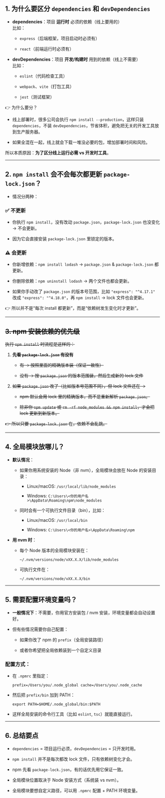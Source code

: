 


## 1. 为什么要区分 `dependencies` 和 `devDependencies`

- **dependencies**：项目 **运行时** 必须的依赖（线上要用的）  
    比如：
    
    - `express`（后端框架，项目启动时必须有）
        
    - `react`（前端运行时必须有）
        
- **devDependencies**：项目 **开发/构建时** 用到的依赖（线上不需要）  
    比如：
    
    - `eslint`（代码检查工具）
        
    - `webpack`、`vite`（打包工具）
        
    - `jest`（测试框架）
        

👉 为什么要分？

- 线上部署时，很多公司会执行 `npm install --production`，这样只装 `dependencies`，不装 `devDependencies`，节省体积，避免把无关的开发工具放到生产服务器。
    
- 如果全混在一起，线上就会下载一堆没必要的包，增加部署时间和风险。
    

所以本质原因：**为了区分线上运行必需 vs 开发时工具**。

---

## 2. `npm install` 会不会每次都更新 `package-lock.json`？

- 情况分两种：
    

### ✅ 不更新

- 你执行 `npm install`，没有改动 `package.json`，`package-lock.json` 也没变化 → 不会更新。
    
- 因为它会直接安装 `package-lock.json` 里锁定的版本。
    

### ⚠️ 会更新

- 你新增依赖：`npm install lodash` → `package.json` & `package-lock.json` 都更新。
    
- 你删除依赖：`npm uninstall lodash` → 两个文件也都会更新。
    
- 如果你手动改了 `package.json` 的版本号范围，比如 `"express": "^4.17.1"` 改成 `"express": "^4.18.0"`，再 `npm install` → lock 文件也会更新。
    

👉 所以并不是“每次 install 都更新”，而是“依赖树发生变化时才更新”。

---

## ~~3. npm 安装依赖的优先级~~

~~执行 `npm install` 时流程是这样的：~~

1. ~~**先看 `package-lock.json` 有没有**~~
    
    - ~~有 → 按照里面的精确版本装（保证一致性）~~
        
    - ~~没有 → 按 `package.json` 的版本范围装，然后生成新的 lock 文件~~
        
2. ~~如果 `package.json` 改了（比如版本号范围不同），但 lock 文件还在 →~~
    
    - ~~npm 默认会用 lock 里的精确版本，而不是重新解析 `package.json`。~~
        
    - ~~除非你 `npm update` 或 `rm -rf node_modules && npm install`，才会把 lock 更新到新版本。~~
        

~~👉 所以只要 `package-lock.json` 在，依赖不会乱跳。~~

---

## 4. 全局模块放哪儿？

- **默认情况**：
    
    - 如果你用系统安装的 Node（非 nvm），全局模块会放在 Node 的安装目录：
        
        - Linux/macOS: `/usr/local/lib/node_modules`
            
        - Windows: `C:\Users\<你的用户名>\AppData\Roaming\npm\node_modules`
            
    - 同时会有一个可执行文件目录（bin），比如：
        
        - Linux/macOS: `/usr/local/bin`
            
        - Windows: `C:\Users\<你的用户名>\AppData\Roaming\npm`
            
- **用 nvm 时**：
    
    - 每个 Node 版本的全局模块安装在：
        
        ```
        ~/.nvm/versions/node/vXX.X.X/lib/node_modules
        ```
        
    - 可执行文件在：
        
        ```
        ~/.nvm/versions/node/vXX.X.X/bin
        ```
        

---

## 5. 需要配置环境变量吗？

- **一般情况下**：不需要，你用官方安装包 / nvm 安装，环境变量都会自动设置好。
    
- 但有些情况需要你自己配置：
    
    - 如果你改了 npm 的 `prefix`（全局安装路径）
        
    - 或者你希望把全局依赖装到一个自定义目录
        

### 配置方式：

- 在 `.npmrc` 里指定：
    
    `prefix=/Users/you/.node_global cache=/Users/you/.node_cache`
    
- 然后把 `prefix/bin` 加到 PATH：
    
    `export PATH=$HOME/.node_global/bin:$PATH`
    
- 这样全局安装的命令行工具（比如 `eslint`, `tsc`）就能直接运行。
    

---

## 6. 总结要点

- `dependencies` = 项目运行必须，`devDependencies` = 只开发时用。
    
- `npm install` 并不是每次都改 lock 文件，只有依赖树变化才会。
    
- npm 先看 `package-lock.json`，有的话优先用它保证一致。
    
- 全局模块位置取决于 Node 安装方式（系统装 vs nvm）。
    
- 全局模块要想自定义路径，可以用 `.npmrc` 配置 + PATH 环境变量。